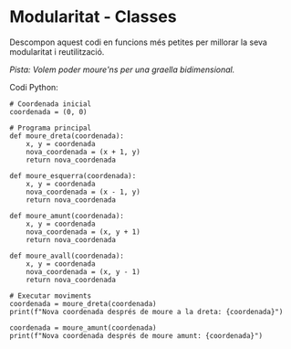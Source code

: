 # Modularitat - Classes

Descompon aquest codi en funcions més petites per millorar la seva modularitat i reutilització.

*Pista: Volem poder moure'ns per una graella bidimensional.*

Codi Python:

```
# Coordenada inicial
coordenada = (0, 0)

# Programa principal
def moure_dreta(coordenada):
    x, y = coordenada
    nova_coordenada = (x + 1, y)
    return nova_coordenada

def moure_esquerra(coordenada):
    x, y = coordenada
    nova_coordenada = (x - 1, y)
    return nova_coordenada

def moure_amunt(coordenada):
    x, y = coordenada
    nova_coordenada = (x, y + 1)
    return nova_coordenada

def moure_avall(coordenada):
    x, y = coordenada
    nova_coordenada = (x, y - 1)
    return nova_coordenada

# Executar moviments
coordenada = moure_dreta(coordenada)
print(f"Nova coordenada després de moure a la dreta: {coordenada}")

coordenada = moure_amunt(coordenada)
print(f"Nova coordenada després de moure amunt: {coordenada}")
```
